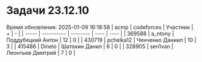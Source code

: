 # Задачи 23.12.10
Время обновления: 2025-01-09 16:18:58
| acmp  | codeforces | Участник | +    | -    |
| ----- | ---------- | -------- | ---- | ---- |
| 369588 | a_ntony | Поддубецкий Антон | 12 | 0 |
| 430719 | pchelka12 | Ченченко Даниил | 10 | 3 |
| 415486 | Dinelo | Шатохин Данил | 6 | 0 |
| 328905 | sen1van | Леонтьев Дмитрий | 7 | 0 |
